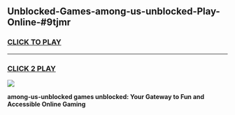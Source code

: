 
## Unblocked-Games-among-us-unblocked-Play-Online-#9tjmr
<h3>
<a href="https://premium.freeplayer.one?title=among-us-unblocked&ref=27F">CLICK TO PLAY</a></h3>
<hr>

<h3>
<a href="https://premium.freeplayer.one?title=among-us-unblocked&ref=27F">CLICK 2 PLAY</a>
  
</h3>

<a href="https://premium.freeplayer.one?title=among-us-unblocked&ref=27F"><img src="https://clearcache.store/games.png"></a>


**among-us-unblocked games unblocked: Your Gateway to Fun and Accessible Online Gaming**

